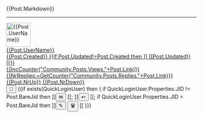 ﻿<div id="{{PostId:=Str(Post.ObjectId);PostId:=Contains(PostId,":") ? Before(PostId,":") : PostId}}">
<div id="Content{{PostId}}">

{{Post.Markdown}}

</div>
<hr/>
<div class='footer'>
<a href="/Community/Author/{{Post.UserId}}">
<img alt='{{Post.UserName}}' with='64' height='64' src='{{Post.AvatarUrl}}?Width=64&Height=64'/>
<div class='authorInfo'>
<span class='author'>{{Post.UserName}}</span>
<br/>
<span class='created'>{{Post.Created}}</span>
{{if Post.Updated!=Post.Created then ]]
<span class='updated'>((Post.Updated))</span>[[}}
<br/>
<span class='views'>{{IncCounter("Community.Posts.Views."+Post.Link)}}</span>
<span class='replies' id="nrReplies{{PostId}}" onclick="LoadPostReplies('{{Post.Link}}','{{PostId}}');event.preventDefault()">{{NrReplies:=GetCounter("Community.Posts.Replies."+Post.Link)}}</span>
<span class='upvotes' id="up{{PostId}}" onclick="{{exists(QuickLoginUser) ? ]]VotePost('((PostId))',true)[[ : ]]DoLogin()[[}};event.preventDefault()">{{Post.NrUp}}</span>
<span class='downvotes' id="down{{PostId}}" onclick="{{exists(QuickLoginUser) ? ]]VotePost('((PostId))',false)[[ : ]]DoLogin()[[}};event.preventDefault()">{{Post.NrDown}}</span>
</div></a>
<div class="toolbar">
<button type="button" onclick="OpenLink('/Community/Post/{{Post.Link}}')" title="Direct link to page." class="unicodeChar">🔗</button>
{{if exists(QuickLoginUser) then
(
	if QuickLoginUser.Properties.JID != Post.BareJid then ]]<button id="messageButton((PostId))" type="button" onclick="OpenLink('/Community/Message.md?PLink=((Post.Link))')" title="Send Private Message to author." class="unicodeChar">✉</button>
[[;
	]]<button id="replyButton((PostId))" type="button" onclick="ReplyToPost('((Post.Link))','((PostId))');event.preventDefault()" title="Write a public response to the post." class="unicodeChar">↩</button>
	[[;
	if QuickLoginUser.Properties.JID = Post.BareJid then ]]<button id="editButton((PostId))" type="button" onclick="EditPost('((PostId))')" title="Edit the post." class="unicodeChar">✎</button>
<button id="deleteButton((PostId))" type="button" onclick="DeletePost('((Post.Link))')" title="Delete post." class="unicodeChar negButton">🗑</button>
[[
)}}
</div>
</div>
<div id="editor{{PostId}}"></div>
<div id="reply{{PostId}}"></div>
<div id="replies{{PostId}}"></div>
</div>
